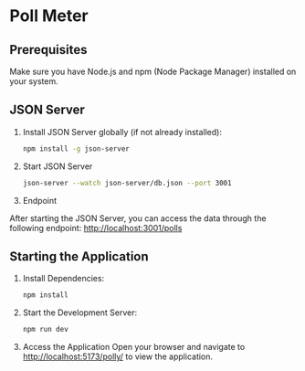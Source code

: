# Poll Meter

## Prerequisites

Make sure you have Node.js and npm (Node Package Manager) installed on your system.

## JSON Server

1. Install JSON Server globally (if not already installed):
   ```bash
   npm install -g json-server
   ```
2. Start JSON Server
   ```bash
   json-server --watch json-server/db.json --port 3001
   ```

3. Endpoint

After starting the JSON Server, you can access the data through the following endpoint: [http://localhost:3001/polls](http://localhost:3001/polls)

## Starting the Application

1. Install Dependencies:
   ```bash
   npm install
   ```
2. Start the Development Server:
   ```bash
   npm run dev
   ```
3. Access the Application
Open your browser and navigate to [http://localhost:5173/polly/](http://localhost:5173/polly/) to view the application.